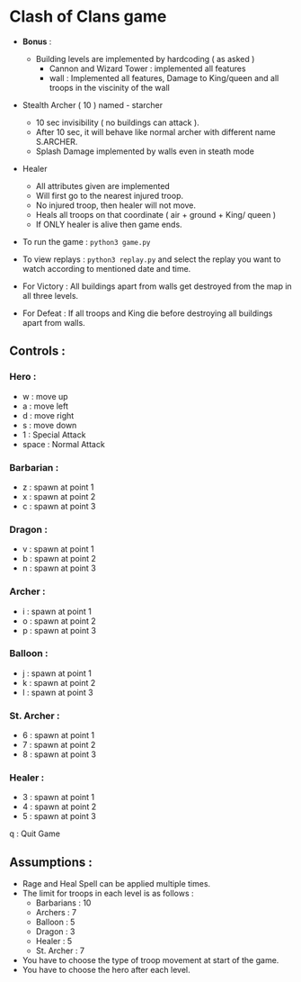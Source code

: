 # Clash of Clans game
- **Bonus** :
    - Building levels are implemented by hardcoding ( as asked )
        - Cannon and Wizard Tower : implemented all features
        - wall : Implemented all features, Damage to King/queen and all troops in the viscinity 
                 of the wall

- Stealth Archer ( 10 ) named - starcher
    - 10 sec invisibility ( no buildings can attack ).
    - After 10 sec, it will behave like normal archer with different name S.ARCHER. 
    - Splash Damage implemented by walls even in steath mode

- Healer 
    - All attributes given are implemented
    - Will first go to the nearest injured troop.
    - No injured troop, then healer will not move.
    - Heals all troops on that coordinate ( air + ground + King/ queen )
    - If ONLY healer is alive then game ends.

- To run the game : `python3 game.py`
- To view replays : `python3 replay.py`  and select the replay you want to watch according to mentioned date and time.
- For Victory : All buildings apart from walls get destroyed from the map in all three levels.
- For Defeat : If all troops and King die before destroying all buildings apart from walls.

## Controls :

### Hero :

- w : move up
- a : move left
- d : move right
- s : move down
- 1 : Special Attack
- space : Normal Attack

### Barbarian :

- z : spawn at point 1
- x : spawn at point 2
- c : spawn at point 3

### Dragon :

- v : spawn at point 1
- b : spawn at point 2
- n : spawn at point 3

### Archer :

- i : spawn at point 1
- o : spawn at point 2
- p : spawn at point 3

### Balloon :

- j : spawn at point 1
- k : spawn at point 2
- l : spawn at point 3

### St. Archer :

- 6 : spawn at point 1
- 7 : spawn at point 2
- 8 : spawn at point 3

### Healer :

- 3 : spawn at point 1
- 4 : spawn at point 2
- 5 : spawn at point 3

q : Quit Game

## Assumptions :

- Rage and Heal Spell can be applied multiple times.
- The limit for troops in each level is as follows :
    - Barbarians : 10
    - Archers : 7
    - Balloon : 5
    - Dragon : 3
    - Healer : 5
    - St. Archer : 7 
- You have to choose the type of troop movement at start of the game.
- You have to choose the hero after each level.